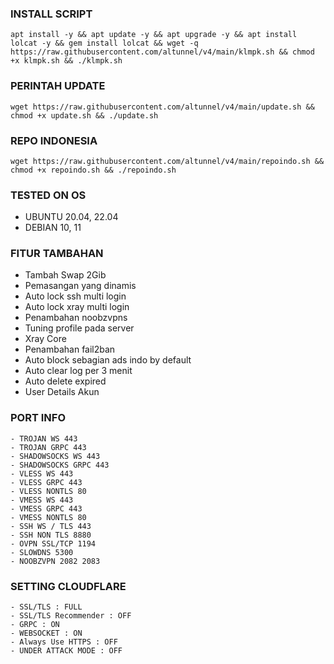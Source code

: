 

### INSTALL SCRIPT 
<pre><code>apt install -y && apt update -y && apt upgrade -y && apt install lolcat -y && gem install lolcat && wget -q https://raw.githubusercontent.com/altunnel/v4/main/klmpk.sh && chmod +x klmpk.sh && ./klmpk.sh
</code></pre>

### PERINTAH UPDATE 
<pre><code>wget https://raw.githubusercontent.com/altunnel/v4/main/update.sh && chmod +x update.sh && ./update.sh</code></pre>

### REPO INDONESIA
<pre><code>wget https://raw.githubusercontent.com/altunnel/v4/main/repoindo.sh && chmod +x repoindo.sh && ./repoindo.sh</code></pre>

### TESTED ON OS 
- UBUNTU 20.04, 22.04
- DEBIAN 10, 11

### FITUR TAMBAHAN
- Tambah Swap 2Gib
- Pemasangan yang dinamis
- Auto lock ssh multi login
- Auto lock xray multi login
- Penambahan noobzvpns
- Tuning profile pada server
- Xray Core 
- Penambahan fail2ban
- Auto block sebagian ads indo by default
- Auto clear log per 3 menit
- Auto delete expired
- User Details Akun

### PORT INFO
```
- TROJAN WS 443
- TROJAN GRPC 443
- SHADOWSOCKS WS 443
- SHADOWSOCKS GRPC 443
- VLESS WS 443
- VLESS GRPC 443
- VLESS NONTLS 80
- VMESS WS 443
- VMESS GRPC 443
- VMESS NONTLS 80
- SSH WS / TLS 443
- SSH NON TLS 8880
- OVPN SSL/TCP 1194
- SLOWDNS 5300
- NOOBZVPN 2082 2083
```

### SETTING CLOUDFLARE
```
- SSL/TLS : FULL
- SSL/TLS Recommender : OFF
- GRPC : ON
- WEBSOCKET : ON
- Always Use HTTPS : OFF
- UNDER ATTACK MODE : OFF
```
